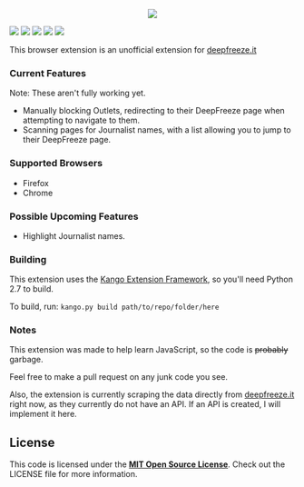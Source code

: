 <p align="center">
  <img src="http://i.imgur.com/xsBy9vN.png"/>
</p>

![](https://img.shields.io/github/issues/VideahGams/deepfreeze-extension.svg)
![](https://img.shields.io/github/forks/VideahGams/deepfreeze-extension.svg)
![](https://img.shields.io/github/stars/VideahGams/deepfreeze-extension.svg)
![](https://img.shields.io/badge/stage-alpha-blue.svg)
![](https://img.shields.io/badge/license-MIT-blue.svg)

This browser extension is an unofficial extension for [deepfreeze.it](http://deepfreeze.it)

### Current Features
Note: These aren't fully working yet.
 * Manually blocking Outlets, redirecting to their DeepFreeze page when attempting to navigate to them.
 * Scanning pages for Journalist names, with a list allowing you to jump to their DeepFreeze page.

### Supported Browsers
 * Firefox
 * Chrome

### Possible Upcoming Features
 * Highlight Journalist names.

### Building
This extension uses the [Kango Extension Framework](http://kangoextensions.com/), so you'll need Python 2.7 to build.

To build, run:
```kango.py build path/to/repo/folder/here```

### Notes
This extension was made to help learn JavaScript, so the code is ~~probably~~ garbage.

Feel free to make a pull request on any junk code you see.

Also, the extension is currently scraping the data directly from [deepfreeze.it](http://deepfreez.it) right now, as they currently do not have an API. If an API is created, I will implement it here.

## License

This code is licensed under the [**MIT Open Source License**][MIT]. Check out the LICENSE file for more information.

[MIT]: http://www.opensource.org/licenses/mit-license.html
